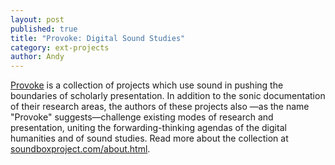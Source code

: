 ```yaml
---
layout: post
published: true
title: "Provoke: Digital Sound Studies"
category: ext-projects
author: Andy
---
```


[Provoke](http://soundboxproject.com/) is a collection of projects which use sound in pushing the boundaries of scholarly presentation. In addition to the sonic documentation of their research areas, the authors of these projects also —as the name "Provoke" suggests—challenge existing modes of research and presentation, uniting the forwarding-thinking agendas of the digital humanities and of sound studies. Read more about the collection at [soundboxproject.com/about.html](http://soundboxproject.com/about.html).